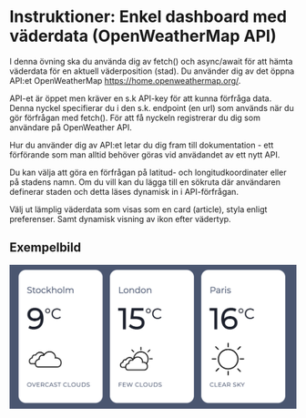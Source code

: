 # Instruktioner: Enkel dashboard med väderdata (OpenWeatherMap API) 

I denna övning ska du använda dig av fetch() och async/await för att hämta väderdata för en aktuell väderposition (stad). Du använder dig av det öppna API:et OpenWeatherMap https://home.openweathermap.org/.

API-et är öppet men kräver en s.k API-key för att kunna förfråga data. Denna nyckel specifierar du i den s.k. endpoint (en url) som används när du gör förfrågan med fetch(). För att få nyckeln registrerar du dig som användare på OpenWeather API.

Hur du använder dig av API:et letar du dig fram till dokumentation - ett förförande som man alltid behöver göras vid anvädandet av ett nytt API.

Du kan välja att göra en förfrågan på latitud- och longitudkoordinater eller på stadens namn. Om du vill kan du lägga till en sökruta där användaren definerar staden och detta läses dynamisk in i API-förfrågan.

Välj ut lämplig väderdata som visas som en card (article), styla enligt preferenser. Samt dynamisk visning av ikon efter vädertyp. 

## Exempelbild

![Weather data](https://github.com/chasacademy-sandra-larsson/js--fetch-from-weather-api/blob/main/weatherdata.png)
